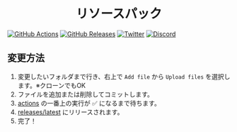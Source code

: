 <h1 align="center">
  リソースパック
</h1>

[![GitHub Actions](https://badgen.net/github/checks/MonsterLifeServer/resoucepacks/master?label=build&icon=github)](https://github.com/MonsterLifeServer/resoucepacks/actions)
[![GitHub Releases](https://badgen.net/github/release/MonsterLifeServer/resoucepacks?icon=github)](https://github.com/MonsterLifeServer/resoucepacks/releases/latest)
[![Twitter](https://badgen.net/twitter/follow/MLServer2408?icon=twitter)](https://twitter.mlserver.xyz)
[![Discord](https://discord.com/api/guilds/556844677115150366/widget.png)](https://discord.mlserver.xyz)

## 変更方法

1. 変更したいフォルダまで行き、右上で `Add file` から `Upload files` を選択します。※クローンでもOK
2. ファイルを追加または削除してコミットします。
3. [actions](https://github.com/MonsterLifeServer/resoucepacks/actions) の一番上の実行が ✅ になるまで待ちます。
4. [releases/latest](https://github.com/MonsterLifeServer/resoucepacks/releases/latest) にリリースされます。
5. 完了！


